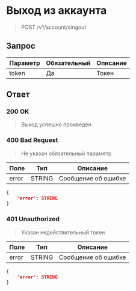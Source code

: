 # Выход из аккаунта
> POST /v1/account/singout

## Запрос

Параметр | Обязательный | Описание
-|-|-
token | Да | Токен

## Ответ

### 200 OK
> Выход успешно проиведён

### 400 Bad Request
> Не указан обязательный параметр

Поле | Тип | Описание
-|-|-
error | STRING | Сообщение об ошибке

```json
{
    'error': STRING
}
```

### 401 Unauthorized
> Указан недействительный токен

Поле | Тип | Описание
-|-|-
error | STRING | Сообщение об ошибке

```json
{
    'error': STRING
}
```